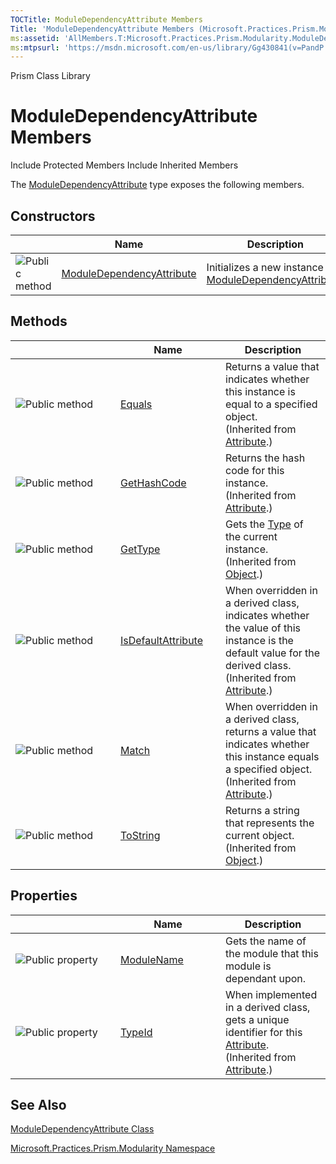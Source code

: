 ```yaml
---
TOCTitle: ModuleDependencyAttribute Members
Title: 'ModuleDependencyAttribute Members (Microsoft.Practices.Prism.Modularity)'
ms:assetid: 'AllMembers.T:Microsoft.Practices.Prism.Modularity.ModuleDependencyAttribute'
ms:mtpsurl: 'https://msdn.microsoft.com/en-us/library/Gg430841(v=PandP.50)'
---
```


Prism Class Library

ModuleDependencyAttribute Members
=================================

Include Protected Members
Include Inherited Members

The [ModuleDependencyAttribute](https://msdn.microsoft.com/t:microsoft.practices.prism.modularity.moduledependencyattribute) type exposes the following members.

Constructors
------------

<span id="constructorTableToggle"></span>
<table>
<colgroup>
<col width="33%" />
<col width="33%" />
<col width="33%" />
</colgroup>
<thead>
<tr class="header">
<th> </th>
<th>Name</th>
<th>Description</th>
</tr>
</thead>
<tbody>
<tr class="odd">
<td><img src="https://msdn.microsoft.com/en-us/Gg430841.pubmethod(en-us,PandP.50).gif" title="Public method" /></td>
<td><a href="https://msdn.microsoft.com/m:microsoft.practices.prism.modularity.moduledependencyattribute.">ModuleDependencyAttribute</a></td>
<td><div class="summary">
Initializes a new instance of <a href="https://msdn.microsoft.com/t:microsoft.practices.prism.modularity.moduledependencyattribute">ModuleDependencyAttribute</a>.
</div></td>
</tr>
</tbody>
</table>

Methods
-------

<span id="methodTableToggle"></span>
<table>
<colgroup>
<col width="33%" />
<col width="33%" />
<col width="33%" />
</colgroup>
<thead>
<tr class="header">
<th> </th>
<th>Name</th>
<th>Description</th>
</tr>
</thead>
<tbody>
<tr class="odd">
<td><img src="https://msdn.microsoft.com/en-us/Gg430841.pubmethod(en-us,PandP.50).gif" title="Public method" /></td>
<td><a href="http://msdn2.microsoft.com/en-us/library/09ds241w">Equals</a></td>
<td><div class="summary">
Returns a value that indicates whether this instance is equal to a specified object.
</div>
(Inherited from <a href="http://msdn2.microsoft.com/en-us/library/e8kc3626">Attribute</a>.)</td>
</tr>
<tr class="even">
<td><img src="https://msdn.microsoft.com/en-us/Gg430841.pubmethod(en-us,PandP.50).gif" title="Public method" /></td>
<td><a href="http://msdn2.microsoft.com/en-us/library/365e1bxs">GetHashCode</a></td>
<td><div class="summary">
Returns the hash code for this instance.
</div>
(Inherited from <a href="http://msdn2.microsoft.com/en-us/library/e8kc3626">Attribute</a>.)</td>
</tr>
<tr class="odd">
<td><img src="https://msdn.microsoft.com/en-us/Gg430841.pubmethod(en-us,PandP.50).gif" title="Public method" /></td>
<td><a href="http://msdn2.microsoft.com/en-us/library/dfwy45w9">GetType</a></td>
<td><div class="summary">
Gets the <a href="http://msdn2.microsoft.com/en-us/library/42892f65">Type</a> of the current instance.
</div>
(Inherited from <a href="http://msdn2.microsoft.com/en-us/library/e5kfa45b">Object</a>.)</td>
</tr>
<tr class="even">
<td><img src="https://msdn.microsoft.com/en-us/Gg430841.pubmethod(en-us,PandP.50).gif" title="Public method" /></td>
<td><a href="http://msdn2.microsoft.com/en-us/library/tbkb5x6t">IsDefaultAttribute</a></td>
<td><div class="summary">
When overridden in a derived class, indicates whether the value of this instance is the default value for the derived class.
</div>
(Inherited from <a href="http://msdn2.microsoft.com/en-us/library/e8kc3626">Attribute</a>.)</td>
</tr>
<tr class="odd">
<td><img src="https://msdn.microsoft.com/en-us/Gg430841.pubmethod(en-us,PandP.50).gif" title="Public method" /></td>
<td><a href="http://msdn2.microsoft.com/en-us/library/wy7chz44">Match</a></td>
<td><div class="summary">
When overridden in a derived class, returns a value that indicates whether this instance equals a specified object.
</div>
(Inherited from <a href="http://msdn2.microsoft.com/en-us/library/e8kc3626">Attribute</a>.)</td>
</tr>
<tr class="even">
<td><img src="https://msdn.microsoft.com/en-us/Gg430841.pubmethod(en-us,PandP.50).gif" title="Public method" /></td>
<td><a href="http://msdn2.microsoft.com/en-us/library/7bxwbwt2">ToString</a></td>
<td><div class="summary">
Returns a string that represents the current object.
</div>
(Inherited from <a href="http://msdn2.microsoft.com/en-us/library/e5kfa45b">Object</a>.)</td>
</tr>
</tbody>
</table>

Properties
----------

<span id="propertyTableToggle"></span>
<table>
<colgroup>
<col width="33%" />
<col width="33%" />
<col width="33%" />
</colgroup>
<thead>
<tr class="header">
<th> </th>
<th>Name</th>
<th>Description</th>
</tr>
</thead>
<tbody>
<tr class="odd">
<td><img src="https://msdn.microsoft.com/en-us/Gg430841.pubproperty(en-us,PandP.50).gif" title="Public property" /></td>
<td><a href="https://msdn.microsoft.com/p:microsoft.practices.prism.modularity.moduledependencyattribute.modulename">ModuleName</a></td>
<td><div class="summary">
Gets the name of the module that this module is dependant upon.
</div></td>
</tr>
<tr class="even">
<td><img src="https://msdn.microsoft.com/en-us/Gg430841.pubproperty(en-us,PandP.50).gif" title="Public property" /></td>
<td><a href="http://msdn2.microsoft.com/en-us/library/sa1bf03e">TypeId</a></td>
<td><div class="summary">
When implemented in a derived class, gets a unique identifier for this <a href="http://msdn2.microsoft.com/en-us/library/e8kc3626">Attribute</a>.
</div>
(Inherited from <a href="http://msdn2.microsoft.com/en-us/library/e8kc3626">Attribute</a>.)</td>
</tr>
</tbody>
</table>

See Also
--------

<span id="seeAlsoToggle"></span>
[ModuleDependencyAttribute Class](https://msdn.microsoft.com/t:microsoft.practices.prism.modularity.moduledependencyattribute)

[Microsoft.Practices.Prism.Modularity Namespace](https://msdn.microsoft.com/n:microsoft.practices.prism.modularity)
